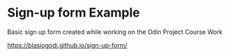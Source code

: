# Sign-up form Example
Basic sign up form created while working on the Odin Project Course Work

https://blasiogodi.github.io/sign-up-form/
